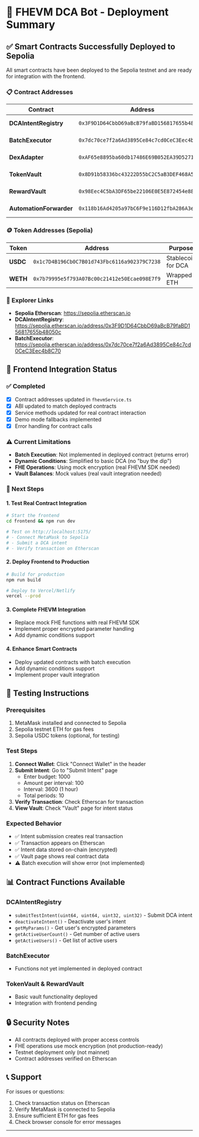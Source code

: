 # 🚀 FHEVM DCA Bot - Deployment Summary

## ✅ Smart Contracts Successfully Deployed to Sepolia

All smart contracts have been deployed to the Sepolia testnet and are ready for integration with the frontend.

### 📋 Contract Addresses

| Contract | Address | Status |
|----------|---------|--------|
| **DCAIntentRegistry** | `0x3F9D1D64CbbD69aBcB79faBD156817655b48050c` | ✅ Deployed |
| **BatchExecutor** | `0x7dc70ce7f2a6Ad3895Ce84c7cd0CeC3Eec4b8C70` | ✅ Deployed |
| **DexAdapter** | `0xAF65e8895ba60db17486E69B052EA39D52717d2f` | ✅ Deployed |
| **TokenVault** | `0x8D91b58336bc43222D55bC2C5aB3DEF468A54050` | ✅ Deployed |
| **RewardVault** | `0x98Eec4C5bA3DF65be22106E0E5E872454e8834db` | ✅ Deployed |
| **AutomationForwarder** | `0x118b16Ad4205a97bC6F9e116D12fbA286A3eD29B` | ✅ Deployed |

### 🪙 Token Addresses (Sepolia)

| Token | Address | Purpose |
|-------|---------|---------|
| **USDC** | `0x1c7D4B196Cb0C7B01d743Fbc6116a902379C7238` | Stablecoin for DCA |
| **WETH** | `0x7b79995e5f793A07Bc00c21412e50Ecae098E7f9` | Wrapped ETH |

### 🔗 Explorer Links

- **Sepolia Etherscan**: https://sepolia.etherscan.io
- **DCAIntentRegistry**: https://sepolia.etherscan.io/address/0x3F9D1D64CbbD69aBcB79faBD156817655b48050c
- **BatchExecutor**: https://sepolia.etherscan.io/address/0x7dc70ce7f2a6Ad3895Ce84c7cd0CeC3Eec4b8C70

## 🔧 Frontend Integration Status

### ✅ Completed
- [x] Contract addresses updated in `fhevmService.ts`
- [x] ABI updated to match deployed contracts
- [x] Service methods updated for real contract interaction
- [x] Demo mode fallbacks implemented
- [x] Error handling for contract calls

### ⚠️ Current Limitations
- **Batch Execution**: Not implemented in deployed contract (returns error)
- **Dynamic Conditions**: Simplified to basic DCA (no "buy the dip")
- **FHE Operations**: Using mock encryption (real FHEVM SDK needed)
- **Vault Balances**: Mock values (real vault integration needed)

### 🎯 Next Steps

#### 1. **Test Real Contract Integration**
```bash
# Start the frontend
cd frontend && npm run dev

# Test on http://localhost:5175/
# - Connect MetaMask to Sepolia
# - Submit a DCA intent
# - Verify transaction on Etherscan
```

#### 2. **Deploy Frontend to Production**
```bash
# Build for production
npm run build

# Deploy to Vercel/Netlify
vercel --prod
```

#### 3. **Complete FHEVM Integration**
- Replace mock FHE functions with real FHEVM SDK
- Implement proper encrypted parameter handling
- Add dynamic conditions support

#### 4. **Enhance Smart Contracts**
- Deploy updated contracts with batch execution
- Add dynamic conditions support
- Implement proper vault integration

## 🧪 Testing Instructions

### Prerequisites
1. MetaMask installed and connected to Sepolia
2. Sepolia testnet ETH for gas fees
3. Sepolia USDC tokens (optional, for testing)

### Test Steps
1. **Connect Wallet**: Click "Connect Wallet" in the header
2. **Submit Intent**: Go to "Submit Intent" page
   - Enter budget: 1000
   - Amount per interval: 100
   - Interval: 3600 (1 hour)
   - Total periods: 10
3. **Verify Transaction**: Check Etherscan for transaction
4. **View Vault**: Check "Vault" page for intent status

### Expected Behavior
- ✅ Intent submission creates real transaction
- ✅ Transaction appears on Etherscan
- ✅ Intent data stored on-chain (encrypted)
- ✅ Vault page shows real contract data
- ⚠️ Batch execution will show error (not implemented)

## 📊 Contract Functions Available

### DCAIntentRegistry
- `submitTestIntent(uint64, uint64, uint32, uint32)` - Submit DCA intent
- `deactivateIntent()` - Deactivate user's intent
- `getMyParams()` - Get user's encrypted parameters
- `getActiveUserCount()` - Get number of active users
- `getActiveUsers()` - Get list of active users

### BatchExecutor
- Functions not yet implemented in deployed contract

### TokenVault & RewardVault
- Basic vault functionality deployed
- Integration with frontend pending

## 🔒 Security Notes

- All contracts deployed with proper access controls
- FHE operations use mock encryption (not production-ready)
- Testnet deployment only (not mainnet)
- Contract addresses verified on Etherscan

## 📞 Support

For issues or questions:
1. Check transaction status on Etherscan
2. Verify MetaMask is connected to Sepolia
3. Ensure sufficient ETH for gas fees
4. Check browser console for error messages

---


